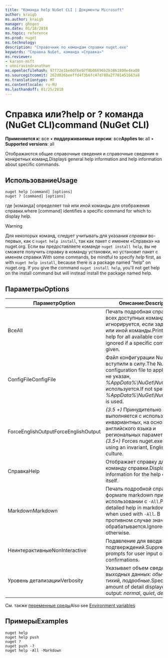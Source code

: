 ```yaml
---
title: "Команда help NuGet CLI | Документы Microsoft"
author: kraigb
ms.author: kraigb
manager: ghogen
ms.date: 01/18/2018
ms.topic: reference
ms.prod: nuget
ms.technology: 
description: "Справочник по командам справки nuget.exe"
keywords: "Справка NuGet, команда «Справка»"
ms.reviewer:
- karann-msft
- unniravindranathan
ms.openlocfilehash: 97f72e1be0df6e97f8b06696b2b3861800e4ea08
ms.sourcegitcommit: 262d026beeffd4f3b6fc47d780a2f701451663a8
ms.translationtype: MT
ms.contentlocale: ru-RU
ms.lasthandoff: 01/25/2018
---
```

# <a name="help-or--command-nuget-cli"></a><span data-ttu-id="59121-104">Справка или?</span><span class="sxs-lookup"><span data-stu-id="59121-104">help or ?</span></span> <span data-ttu-id="59121-105">команда (NuGet CLI)</span><span class="sxs-lookup"><span data-stu-id="59121-105">command (NuGet CLI)</span></span>

<span data-ttu-id="59121-106">**Применяется к:** все &bullet; **поддерживаемые версии**: все</span><span class="sxs-lookup"><span data-stu-id="59121-106">**Applies to:** all &bullet; **Supported versions**: all</span></span>

<span data-ttu-id="59121-107">Отображаются общие справочные сведения и справочные сведения о конкретных команд.</span><span class="sxs-lookup"><span data-stu-id="59121-107">Displays general help information and help information about specific commands.</span></span>

## <a name="usage"></a><span data-ttu-id="59121-108">Использование</span><span class="sxs-lookup"><span data-stu-id="59121-108">Usage</span></span>

```cli
nuget help [command] [options]
nuget ? [command] [options]
```

<span data-ttu-id="59121-109">где [команда] определяет той или иной команды для отображения справки.</span><span class="sxs-lookup"><span data-stu-id="59121-109">where [command] identifies a specific command for which to display help.</span></span>

> [!Warning]
> <span data-ttu-id="59121-110">Для некоторых команд, следует учитывать для указания *справки* во-первых, как с `nuget help install`, так как пакет с именем «Справка» на nuget.org. Если вы предоставляете команде `nuget install help`, вы не сможете получить справку в команду установки, но установит пакет с именем справки.</span><span class="sxs-lookup"><span data-stu-id="59121-110">With some commands, be mindful to specify *help* first, as with `nuget help install`, because there is a package named "help" on nuget.org. If you give the command `nuget install help`, you'll not get help on the install command but will instead install the package named help.</span></span>

## <a name="options"></a><span data-ttu-id="59121-111">Параметры</span><span class="sxs-lookup"><span data-stu-id="59121-111">Options</span></span>

| <span data-ttu-id="59121-112">Параметр</span><span class="sxs-lookup"><span data-stu-id="59121-112">Option</span></span> | <span data-ttu-id="59121-113">Описание:</span><span class="sxs-lookup"><span data-stu-id="59121-113">Description</span></span> |
| --- | --- |
| <span data-ttu-id="59121-114">Все</span><span class="sxs-lookup"><span data-stu-id="59121-114">All</span></span> | <span data-ttu-id="59121-115">Печать подробная справка для всех доступных команд; игнорируется, если задан той или иной команды.</span><span class="sxs-lookup"><span data-stu-id="59121-115">Print detailed help for all available commands; ignored if a specific command is given.</span></span> |
| <span data-ttu-id="59121-116">ConfigFile</span><span class="sxs-lookup"><span data-stu-id="59121-116">ConfigFile</span></span> | <span data-ttu-id="59121-117">Файл конфигурации NuGet вступили в силу.</span><span class="sxs-lookup"><span data-stu-id="59121-117">The NuGet configuration file to apply.</span></span> <span data-ttu-id="59121-118">Если не указан, *%AppData%\NuGet\NuGet.Config* используется.</span><span class="sxs-lookup"><span data-stu-id="59121-118">If not specified, *%AppData%\NuGet\NuGet.Config* is used.</span></span> |
| <span data-ttu-id="59121-119">ForceEnglishOutput</span><span class="sxs-lookup"><span data-stu-id="59121-119">ForceEnglishOutput</span></span> | <span data-ttu-id="59121-120">*(3.5 +)*  Принудительно nuget.exe выполняется с использованием инвариантных, на основе английского языка и региональных параметров.</span><span class="sxs-lookup"><span data-stu-id="59121-120">*(3.5+)* Forces nuget.exe to run using an invariant, English-based culture.</span></span> |
| <span data-ttu-id="59121-121">Справка</span><span class="sxs-lookup"><span data-stu-id="59121-121">Help</span></span> | <span data-ttu-id="59121-122">Отображает справку для саму команду справки.</span><span class="sxs-lookup"><span data-stu-id="59121-122">Displays help information for the help command itself.</span></span> |
| <span data-ttu-id="59121-123">Markdown</span><span class="sxs-lookup"><span data-stu-id="59121-123">Markdown</span></span> | <span data-ttu-id="59121-124">Печать подробной справки в формате markdown при использовании с `-All`.</span><span class="sxs-lookup"><span data-stu-id="59121-124">Print detailed help in markdown format when used with `-All`.</span></span> <span data-ttu-id="59121-125">В противном случае значение не обрабатывается.</span><span class="sxs-lookup"><span data-stu-id="59121-125">Ignored otherwise.</span></span> |
| <span data-ttu-id="59121-126">Неинтерактивные</span><span class="sxs-lookup"><span data-stu-id="59121-126">NonInteractive</span></span> | <span data-ttu-id="59121-127">Подавление для ввода данных и подтверждений.</span><span class="sxs-lookup"><span data-stu-id="59121-127">Suppresses prompts for user input or confirmations.</span></span> |
| <span data-ttu-id="59121-128">Уровень детализации</span><span class="sxs-lookup"><span data-stu-id="59121-128">Verbosity</span></span> | <span data-ttu-id="59121-129">Указывает объем сведений в выходных данных: *обычного*, *тихий*, *подробные*.</span><span class="sxs-lookup"><span data-stu-id="59121-129">Specifies the amount of detail displayed in the output: *normal*, *quiet*, *detailed*.</span></span> |

<span data-ttu-id="59121-130">См. также [переменные среды](cli-ref-environment-variables.md)</span><span class="sxs-lookup"><span data-stu-id="59121-130">Also see [Environment variables](cli-ref-environment-variables.md)</span></span>

## <a name="examples"></a><span data-ttu-id="59121-131">Примеры</span><span class="sxs-lookup"><span data-stu-id="59121-131">Examples</span></span>

```cli
nuget help
nuget help push
nuget ?
nuget push -?
nuget help -All -Markdown
```
